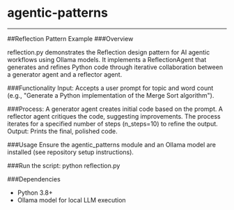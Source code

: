 # agentic-patterns
---
##Reflection Pattern Example
###Overview

reflection.py demonstrates the Reflection design pattern for AI agentic workflows using Ollama models. It implements a ReflectionAgent that generates and refines Python code through iterative collaboration between a generator agent and a reflector agent.

###Functionality
Input: Accepts a user prompt for topic and word count (e.g., "Generate a Python implementation of the Merge Sort algorithm").

###Process:
A generator agent creates initial code based on the prompt.
A reflector agent critiques the code, suggesting improvements.
The process iterates for a specified number of steps (n_steps=10) to refine the output.
Output: Prints the final, polished code.

###Usage
Ensure the agentic_patterns module and an Ollama model are installed (see repository setup instructions).

###Run the script:
python reflection.py

###Dependencies
* Python 3.8+
* Ollama model for local LLM execution